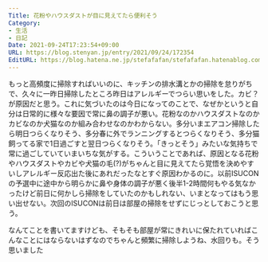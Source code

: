 ```yaml
---
Title: 花粉やハウスダストが目に見えてたら便利そう
Category:
- 生活
- 日記
Date: 2021-09-24T17:23:54+09:00
URL: https://blog.stenyan.jp/entry/2021/09/24/172354
EditURL: https://blog.hatena.ne.jp/stefafafan/stefafafan.hatenablog.com/atom/entry/13574176438015289108
---
```


もっと高頻度に掃除すればいいのに、キッチンの排水溝とかの掃除を怠りがちで、久々に一昨日掃除したところ昨日はアレルギーでつらい思いをした。カビ？が原因だと思う。これに気づいたのは今日になってのことで、なぜかというと自分は日常的に様々な要因で常に鼻の調子が悪い。花粉なのかハウスダストなのかカビなのか犬猫なのか組み合わせなのかわからない。多分いまエアコン掃除したら明日つらくなりそう、多分春に外でランニングするとつらくなりそう、多分猫飼ってる家で1日過ごすと翌日つらくなりそう。「きっとそう」みたいな気持ちで常に過ごしていていまいちな気がする。こういうことであれば、原因となる花粉やハウスダストやカビや犬猫の毛(?)がちゃんと目に見えてたら覚悟を決めやすいしアレルギー反応出た後にあれだったなとすぐ原因わかるのに。以前ISUCONの予選中に途中から明らかに鼻や身体の調子が悪く後半1-2時間何もやる気なかったけど前日に何かしら掃除をしていたのかもしれない、いまとなってはもう思い出せない。次回のISUCONは前日は部屋の掃除をせずにじっとしておこうと思う。

なんてことを書いてますけども、そもそも部屋が常にきれいに保たれていればこんなことにはならないはずなのでちゃんと頻繁に掃除しようね、水回りも。そう思いました
